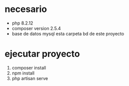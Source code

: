 # necesario 
- php 8.2.12
- composer version 2.5.4
- base de datos mysql esta carpeta bd de este proyecto

# ejecutar proyecto
1. composer install
2. npm install
2. php artisan serve